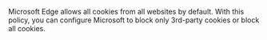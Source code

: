 Microsoft Edge allows all cookies from all websites by default.  With this policy, you can configure Microsoft to block only 3rd-party cookies or block all cookies. 